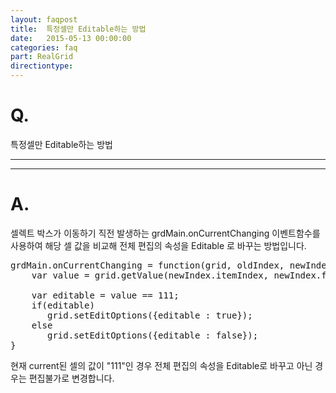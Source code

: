 ```yaml
---
layout: faqpost
title:  특정셀만 Editable하는 방법
date:   2015-05-13 00:00:00
categories: faq
part: RealGrid
directiontype: 
---
```


# Q.

특정셀만 Editable하는 방법

---
***

# A.

셀렉트 박스가 이동하기 직전 발생하는 grdMain.onCurrentChanging  이벤트함수를 사용하여 해당 셀 값을 비교해 전체 편집의 속성을 Editable 로 바꾸는 방법입니다.

<pre class="prettyprint">
grdMain.onCurrentChanging = function(grid, oldIndex, newIndex){
    var value = grid.getValue(newIndex.itemIndex, newIndex.fieldName);

    var editable = value == 111; 
    if(editable)
       grid.setEditOptions({editable : true});
    else
       grid.setEditOptions({editable : false});
}
</pre>

현재 current된 셀의 값이 "111"인 경우 전체 편집의 속성을 Editable로 바꾸고 아닌 경우는 편집불가로 변경합니다.
